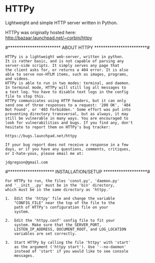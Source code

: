 # HTTPy
Lightweight and simple HTTP server written in Python.

HTTPy was originally hosted here: http://bazaar.launchpad.net/~corbin/httpy


#************************ ABOUT HTTPY ************************#

    HTTPy is a lightweight web-server, written in python.
    It is rather basic, and is not capable of parsing any
    server-side scripts. It simply serves any page that
    the client asks for, or returns a 404 error. It is also
    able to serve non-HTLM items, such as images, programs,
    and videos.
    HTTPy is able to run in two modes: terminal, and daemon.
    In terminal mode, HTTPy will still log all messages to
    a text log. You have to disable text logs in the config
    file to stop this.
    HTTPy communicates using HTTP headers, but it can only
    send one of three responses to a request: '200 OK', '404
    Not Found', or '403 Forbidden.' Some effort was put into
    preventing directory transversal, but as always, it may
    still be vulnerable in many ways. You are encouraged to
    look for vulnerabilities and bugs. If you find any, don't
    hesitate to report them on HTTPy's bug tracker:

    https://bugs.launchpad.net/httpy

    If your bug report does not receive a response in a few
    days, or if you have any questions, comments, critiques,
    or I-hate-yous, please email me at:

    jdgregson@gmail.com




#********************* INSTALLATION/SETUP ********************#

    For HTTPy to run, the files 'const.py', 'daemon.py'
    and '__init__.py' must be in the 'bin' directory,
    which must be in the same directory as 'httpy.'

    1.  Edit the 'httpy' file and change the variable
        "CONFIG_FILE" near the top of the file to the
        path of HTTPy's configuration file on your
        system.

    2.  Edit the 'httpy.conf' config file to fit your
        system. Make sure that the SERVER_PORT,
        LISTEN_IP_ADDRESS, DOCUMENT_ROOT, and LOG_LOCATION
        variables are set correctly.

    3.  Start HTTPy by calling the file 'httpy' with 'start'
        as the argument ('httpy start'). Use '--no-daemon'
        instead of 'start' if you would like to see console
        messages.
